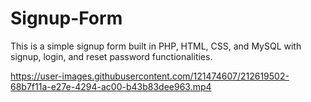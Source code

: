 # Signup-Form
This is a simple signup form built in PHP, HTML, CSS, and MySQL with signup, login, and reset password functionalities.


https://user-images.githubusercontent.com/121474607/212619502-68b7f11a-e27e-4294-ac00-b43b83dee963.mp4

